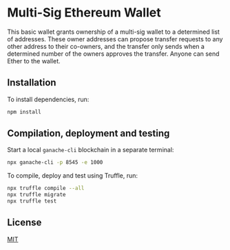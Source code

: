 # Multi-Sig Ethereum Wallet

This basic wallet grants ownership of a multi-sig wallet to a determined list of addresses. These owner addresses can propose transfer requests to any other address to their co-owners, and the transfer only sends when a determined number of the owners approves the transfer. Anyone can send Ether to the wallet.


## Installation

To install dependencies, run:

```bash
npm install
```

## Compilation, deployment and testing

Start a local ```ganache-cli``` blockchain in a separate terminal:

```bash
npx ganache-cli -p 8545 -e 1000
```

To compile, deploy and test using Truffle, run:

```bash
npx truffle compile --all
npx truffle migrate
npx truffle test
```


## License

[MIT](https://choosealicense.com/licenses/mit/)

